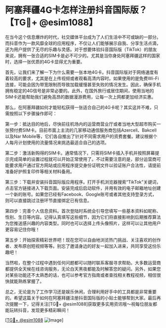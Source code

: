 # 阿塞拜疆4G卡怎样注册抖音国际版？【TG💪+ @esim1088】

在当今这个信息爆炸的时代，社交媒体平台成为了人们生活中不可或缺的一部分。而抖音作为一款风靡全球的应用程序，不仅让人们能够展示自我、分享生活点滴，还为用户提供了无尽的乐趣与灵感。对于想要体验抖音国际版（TikTok）的朋友来说，拥有一张合适的SIM卡是必不可少的。尤其是当你身处阿塞拜疆这样的国家时，选择一张优质的4G卡显得尤为重要。

首先，让我们来了解一下为什么需要一张本地4G卡。抖音国际版对于网络速度有着较高的要求，尤其是在上传视频或者观看高清内容时。如果使用的是免费Wi-Fi连接，可能会因为带宽限制而导致加载缓慢甚至失败的情况发生。因此，确保手机拥有稳定的4G信号是非常必要的。此外，在国外旅行或居住期间，使用当地的SIM卡还能帮助我们避免高昂的数据漫游费用，让每一次上网都更加经济实惠。

那么，在阿塞拜疆如何才能轻松获得一张适合自己的4G卡呢？其实这并不难，只需按照以下步骤操作即可：

第一步：抵达目的地后，尽快前往机场内的运营商营业厅或者当地大型超市购买一张预付费SIM卡。目前市面上主流的几家移动通信服务商包括Azercell、Bakcell以及Nar Mobile等，它们各自推出了针对不同需求用户的资费套餐。建议根据个人每月计划使用的流量情况来挑选最适合自己的选项。

第二步：激活新购得的SIM卡。通常情况下，只需将SIM卡插入手机并按照屏幕提示完成简单的设置过程就可以开始正常使用了。不过需要注意的是，部分运营商可能要求用户通过官方网站或应用程序提交身份证明文件以验证账户合法性，请提前准备好护照复印件等相关材料备用。

第三步：下载并安装抖音国际版应用程序。打开手机浏览器搜索“TikTok”关键词，点击官方链接进入下载页面。安装完成后启动软件，并用有效的电子邮箱地址创建一个新的账号。如果您已经有Facebook、Google账号或者其他支持登录方式，则可以直接跳过注册环节直接绑定已有信息。

第四步：完善个人信息资料。首次登陆时系统会引导您填写一些基本资料如昵称、性别、生日等内容。记得认真填写这些细节，因为它们将直接影响到后期推荐算法为您推送感兴趣的内容类型。同时也可以选择上传头像照片，这样可以让其他用户更容易记住你哦！

第五步：开始探索精彩世界吧！现在您可以自由地浏览热门挑战、关注喜欢的创作者、发布原创短视频等等。别忘了邀请身边的好友一起加入进来，共同享受这份乐趣吧！

当然啦，在整个过程中遇到任何问题都可以随时联系客服寻求帮助。大多数运营商都提供全天候在线咨询服务，无论白天黑夜都能及时解答您的疑问。另外，如果您对某些功能还不太熟悉的话，也可以参考官方指南或者查找相关教程视频，相信很快就能熟练掌握了。

总之，无论是为了工作学习还是娱乐休闲，合理利用好手中的工具都是非常重要的。希望这篇关于如何在阿塞拜疆注册抖音国际版的小贴士能够帮到大家。最后再次提醒一下，记得关注[TG💪+ @esim1088]获取更多实用资讯哦～祝每位朋友都能玩转抖音，发现更多精彩瞬间！

[[TG💪+ @esim1088](https://t.me/s/esim1088) ![Image](https://i.postimg.cc/4NQfJmqS/Snipaste-2025-05-13-00-14-12.png)]